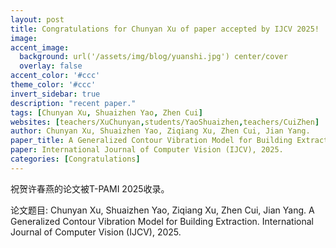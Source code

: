 ```yaml
---
layout: post
title: Congratulations for Chunyan Xu of paper accepted by IJCV 2025!
image:
accent_image:
  background: url('/assets/img/blog/yuanshi.jpg') center/cover
  overlay: false
accent_color: '#ccc'
theme_color: '#ccc'
invert_sidebar: true
description: "recent paper."
tags: [Chunyan Xu, Shuaizhen Yao, Zhen Cui]
websites: [teachers/XuChunyan,students/YaoShuaizhen,teachers/CuiZhen]
author: Chunyan Xu, Shuaizhen Yao, Ziqiang Xu, Zhen Cui, Jian Yang.
paper_title: A Generalized Contour Vibration Model for Building Extraction.
paper: International Journal of Computer Vision (IJCV), 2025.  
categories: [Congratulations]
---
```


祝贺许春燕的论文被T-PAMI 2025收录。

论文题目: Chunyan Xu, Shuaizhen Yao, Ziqiang Xu, Zhen Cui, Jian Yang. A Generalized Contour Vibration Model for Building Extraction. International Journal of Computer Vision (IJCV), 2025.  
